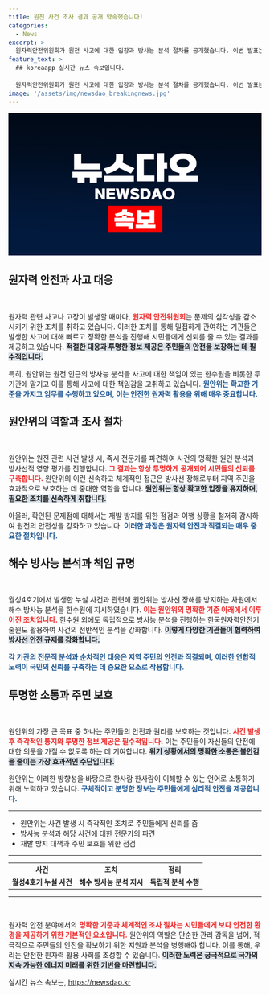 ```yaml
---
title: 원전 사건 조사 결과 공개 약속했습니다!
categories:
  - News
excerpt: >
  원자력안전위원회가 원전 사고에 대한 입장과 방사능 분석 절차를 공개했습니다. 이번 발표는 원전 안전에 대한 불안감을 해소할 중요한 정보가 될 것입니다. 클릭하여 자세히 알아보세요!
feature_text: >
  ## koreaapp 실시간 뉴스 속보입니다.

  원자력안전위원회가 원전 사고에 대한 입장과 방사능 분석 절차를 공개했습니다. 이번 발표는 원전 안전에 대한 불안감을 해소할 중요한 정보가 될 것입니다. 클릭하여 자세히 알아보세요!
image: '/assets/img/newsdao_breakingnews.jpg'
---
```


<p><img src="/assets/img/newsdao_breakingnews.jpg" alt="koreaapp 속보" /></p>

<h2 data-ke-size="size26">원자력 안전과 사고 대응</h2>

<p data-ke-size="size16">&nbsp;</p>

<p>원자력 관련 사고나 고장이 발생할 때마다, <b><span style="color: #ee2323;">원자력 안전위원회</span></b>는 문제의 심각성을 감소시키기 위한 조치를 취하고 있습니다. 이러한 조치를 통해 밀접하게 관여하는 기관들은 발생한 사고에 대해 빠르고 정확한 분석을 진행해 시민들에게 신뢰를 줄 수 있는 결과를 제공하고 있습니다. <b><span style="background-color: #21538527;">적절한 대응과 투명한 정보 제공은 주민들의 안전을 보장하는 데 필수적입니다.</span></b> </p>

<p>특히, 원안위는 원전 인근의 방사능 분석을 사고에 대한 책임이 있는 한수원을 비롯한 두 기관에 맡기고 이를 통해 사고에 대한 책임감을 고취하고 있습니다. <b><span style="color: #1a5490;">원안위는 확고한 기준을 가지고 임무를 수행하고 있으며, 이는 안전한 원자력 활용을 위해 매우 중요합니다.</span></b></p>

<h2 data-ke-size="size26">원안위의 역할과 조사 절차</h2>

<p data-ke-size="size16">&nbsp;</p>

<p>원안위는 원전 관련 사건 발생 시, 즉시 전문가를 파견하여 사건의 명확한 원인 분석과 방사선적 영향 평가를 진행합니다. <b><span style="color: #ee2323;">그 결과는 항상 투명하게 공개되어 시민들의 신뢰를 구축합니다.</span></b> 원안위의 이런 신속하고 체계적인 접근은 방사선 장해로부터 지역 주민을 효과적으로 보호하는 데 중대한 역할을 합니다. <b><span style="background-color: #21538527;">원안위는 항상 확고한 입장을 유지하며, 필요한 조치를 신속하게 취합니다.</span></b></p>

<p>아울러, 확인된 문제점에 대해서는 재발 방지를 위한 점검과 이행 상황을 철저히 감시하여 원전의 안전성을 강화하고 있습니다. <b><span style="color: #1a5490;">이러한 과정은 원자력 안전과 직결되는 매우 중요한 절차입니다.</span></b></p>

<h2 data-ke-size="size26">해수 방사능 분석과 책임 규명</h2>

<p data-ke-size="size16">&nbsp;</p>

<p>월성4호기에서 발생한 누설 사건과 관련해 원안위는 방사선 장해를 방지하는 차원에서 해수 방사능 분석을 한수원에 지시하였습니다. <b><span style="color: #ee2323;">이는 원안위의 명확한 기준 아래에서 이루어진 조치입니다.</span></b> 한수원 외에도 독립적으로 방사능 분석을 진행하는 한국원자력안전기술원도 활용하여 사건의 전반적인 분석을 강화합니다. <b><span style="background-color: #21538527;">이렇게 다양한 기관들이 협력하여 방사선 안전 규제를 강화합니다.</span></b></p>

<p><b><span style="color: #1a5490;">각 기관의 전문적 분석과 순차적인 대응은 지역 주민의 안전과 직결되며, 이러한 연합적 노력이 국민의 신뢰를 구축하는 데 중요한 요소로 작용합니다.</span></b></p>

<h2 data-ke-size="size26">투명한 소통과 주민 보호</h2>

<p data-ke-size="size16">&nbsp;</p>

<p>원안위의 가장 큰 목표 중 하나는 주민들의 안전과 권리를 보호하는 것입니다. <b><span style="color: #ee2323;">사건 발생 후 즉각적인 통지와 투명한 정보 제공은 필수적입니다.</span></b> 이는 주민들이 자신들의 안전에 대한 의문을 가질 수 없도록 하는 데 기여합니다. <b><span style="background-color: #21538527;">위기 상황에서의 명확한 소통은 불안감을 줄이는 가장 효과적인 수단입니다.</span></b></p>

<p>원안위는 이러한 방향성을 바탕으로 한사람 한사람이 이해할 수 있는 언어로 소통하기 위해 노력하고 있습니다. <b><span style="color: #1a5490;">구체적이고 분명한 정보는 주민들에게 심리적 안전을 제공합니다.</span></b> </p>

<hr>

<ul>
    <li>원안위는 사건 발생 시 즉각적인 조치로 주민들에게 신뢰를 줌</li>
    <li>방사능 분석과 해당 사건에 대한 전문가의 파견</li>
    <li>재발 방지 대책과 주민 보호를 위한 점검</li>
</ul>

<hr>

<table>
    <tr>
        <td style="text-align: center; height: 17px;"><b>사건</b></td>
        <td style="text-align: center; height: 17px;"><b>조치</b></td>
        <td style="text-align: center; height: 17px;"><b>정리</b></td>
    </tr>
    <tr>
        <td style="text-align: center; height: 17px;"><b>월성4호기 누설 사건</b></td>
        <td style="text-align: center; height: 17px;"><b>해수 방사능 분석 지시</b></td>
        <td style="text-align: center; height: 17px;"><b>독립적 분석 수행</b></td>
    </tr>
</table>

<hr>

<p data-ke-size="size16">&nbsp;</p>

<p>원자력 안전 분야에서의 <b><span style="color: #ee2323;">명확한 기준과 체계적인 조사 절차는 시민들에게 보다 안전한 환경을 제공하기 위한 기본적인 요소입니다.</span></b> 원안위의 역할은 단순한 관리 감독을 넘어, 적극적으로 주민들의 안전을 확보하기 위한 지원과 분석을 병행해야 합니다. 이를 통해, 우리는 안전한 원자력 활용 사회를 조성할 수 있습니다. <b><span style="background-color: #21538527;">이러한 노력은 궁극적으로 국가의 지속 가능한 에너지 미래를 위한 기반을 마련합니다.</span></b></p>
실시간 뉴스 속보는, <a href="https://newsdao.kr" rel="dofollow">https://newsdao.kr</a>


